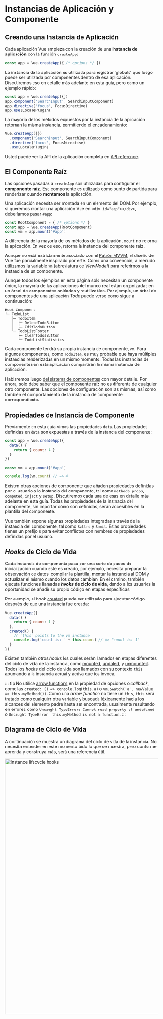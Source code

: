 # Instancias de Aplicación y Componente

## Creando una Instancia de Aplicación

Cada aplicación Vue empieza con la creación de una **instancia de aplicación** con la función `createApp`:

```js
const app = Vue.createApp({ /* options */ })
```

La instancia de la aplicación es utilizada para registrar 'globals' que luego puede ser utilizada por componentes dentro de esa aplicación. Discutiremos eso en detalle más adelante en esta guía, pero como un ejemplo rápido:

```js
const app = Vue.createApp({})
app.component('SearchInput', SearchInputComponent)
app.directive('focus', FocusDirective)
app.use(LocalePlugin)
```

La mayoría de los métodos expuestos por la instancia de la aplicación retornan la misma instancia, permitiendo el encadenamiento:

```js
Vue.createApp({})
  .component('SearchInput', SearchInputComponent)
  .directive('focus', FocusDirective)
  .use(LocalePlugin)
```

Usted puede ver la API de la aplicación completa en [API reference](../api/application-api.html).

## El Componente Raíz

Las opciones pasadas a `createApp` son utilizadas para configurar el **componente raíz**. Ese componente es utilizado como punto de partida para renderizar cuando **montamos** la aplicación.

Una aplicación necesita ser montada en un elemento del DOM. Por ejemplo, si queremos montar una aplicación Vue en `<div id="app"></div>`, deberíamos pasar `#app`:

```js
const RootComponent = { /* options */ }
const app = Vue.createApp(RootComponent)
const vm = app.mount('#app')
```

A diferencia de la mayoría de los métodos de la aplicación, `mount` no retorna la aplicación. En vez de eso, retorna la instancia del componente raíz.

Aunque no está estrictamente asociado con el [Patrón MVVM](https://en.wikipedia.org/wiki/Model_View_ViewModel), el diseño de Vue fue parcialmente inspirado por este. Como una convención, a menudo utilizamos la variable `vm` (abreviatura de _ViewModel_) para referirnos a la instancia de un componente.

Aunque todos los ejemplos en esta página solo necesitan un componente único, la mayoría de las aplicaciones del mundo real están organizadas en un árbol de componentes anidados y reutilizables. Por ejemplo, un árbol de componentes de una aplicación _Todo_ puede verse como sigue a continuación:

```
Root Component
└─ TodoList
   ├─ TodoItem
   │  ├─ DeleteTodoButton
   │  └─ EditTodoButton
   └─ TodoListFooter
      ├─ ClearTodosButton
      └─ TodoListStatistics
```

Cada componente tendrá su propia instancia de componente, `vm`. Para algunos componentes, como `TodoItem`, es muy probable que haya múltiples instancias renderizadas en un mismo momento. Todas las instancias de componentes en esta aplicación compartirán la misma instancia de aplicación.

Hablaremos luego [del sistema de componentes](component-basics.html) con mayor detalle. Por ahora, solo debe saber que el componente raíz no es diferente de cualquier otro componente. Las opciones de configuración son las mismas, así como también el comportamiento de la instancia de componente correspondiente.

## Propiedades de Instancia de Componente

Previamente en esta guía vimos las propiedades `data`. Las propiedades definidas en `data` son expuestas a través de la instancia del componente:

```js
const app = Vue.createApp({
  data() {
    return { count: 4 }
  }
})

const vm = app.mount('#app')

console.log(vm.count) // => 4
```

Existen otras opciones de componente que añaden propiedades definidas por el usuario a la instancia del componente, tal como `methods`, `props`, `computed`, `inject` y `setup`. Discutiremos cada una de esas en detalle más adelante en esta guía. Todas las propiedades de la instnacia del componente, sin importar cómo son definidas, serán accesibles en la plantilla del componente.

Vue también expone algunas propiedades integradas a través de la instancia del componente, tal como `$attrs` y `$emit`. Estas propiedades tienen un prefijo `$` para evitar conflictos con nombres de propiedades definidas por el usuario.

## _Hooks_ de Ciclo de Vida

Cada instancia de componente pasa por una serie de pasos de inicialización cuando este es creado, por ejemplo, necesita preparar la observación de datos, compilar la plantilla, montar la instancia al DOM y actualizar el mismo cuando los datos cambian. En el camino, también ejecuta funciones llamadas **_hooks_ de ciclo de vida**, dando a los usuarios la oportunidad de añadir su propio código en etapas específicas.

Por ejemplo, el _hook_ [created](../api/options-lifecycle-hooks.html#created) puede ser utilizado para ejecutar código después de que una instancia fue creada:

```js
Vue.createApp({
  data() {
    return { count: 1 }
  },
  created() {
    // `this` points to the vm instance
    console.log('count is: ' + this.count) // => "count is: 1"
  }
})
```

Existen también otros _hooks_ los cuales serán llamados en etapas diferentes del ciclo de vida de la instancia, como [mounted](../api/options-lifecycle-hooks.html#mounted), [updated](../api/options-lifecycle-hooks.html#updated), y [unmounted](../api/options-lifecycle-hooks.html#unmounted). Todos los _hooks_ del ciclo de vida son llamados con su contexto `this` apuntando a la instancia actual y activa que los invoca.

::: tip
No utilice [arrow functions](https://developer.mozilla.org/en/docs/Web/JavaScript/Reference/Functions/Arrow_functions) en la propiedad de opciones o _callback_, como las `created: () => console.log(this.a)` o `vm.$watch('a', newValue => this.myMethod())`. Como una _arrow function_ no tiene un `this`, `this` será tratado como cualquier otra variable y buscada léxicamente hacia los alcances del elemento padre hasta ser encontrada, usualmente resultando en errores como `Uncaught TypeError: Cannot read property of undefined` o `Uncaught TypeError: this.myMethod is not a function`.
:::

## Diagrama de Ciclo de Vida

A continuación se muestra un diagrama del ciclo de vida de la instancia. No necesita entender en este momento todo lo que se muestra, pero conforme aprenda y construya más, será una referencia útil.

<img src="/images/lifecycle.png" width="840" height="auto" style="margin: 0px auto; display: block; max-width: 100%;" loading="lazy" alt="Instance lifecycle hooks">
